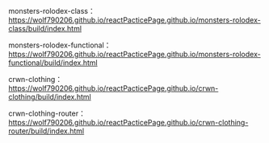 monsters-rolodex-class：
https://wolf790206.github.io/reactPacticePage.github.io/monsters-rolodex-class/build/index.html

monsters-rolodex-functional：
https://wolf790206.github.io/reactPacticePage.github.io/monsters-rolodex-functional/build/index.html

crwn-clothing：
https://wolf790206.github.io/reactPacticePage.github.io/crwn-clothing/build/index.html

crwn-clothing-router：
https://wolf790206.github.io/reactPacticePage.github.io/crwn-clothing-router/build/index.html
